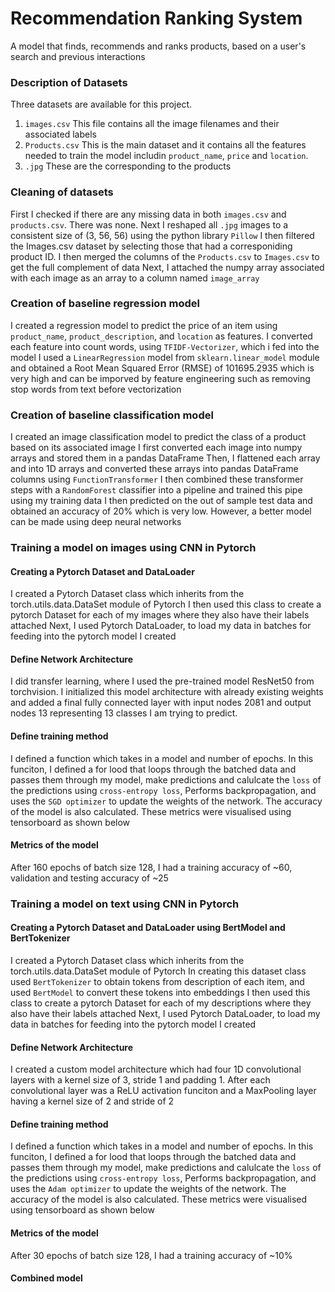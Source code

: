 # Recommendation Ranking System
A model that finds, recommends and ranks products, based on a user's search and previous interactions

### Description of Datasets
Three datasets are available for this project.
1. `images.csv` This file contains all the image filenames and their associated labels
2. `Products.csv` This is the main dataset and it contains all the features needed to train the model includin `product_name`, `price` and `location`.
3. `.jpg` These are the corresponding to the products

### Cleaning of datasets
First I checked if there are any missing data in both `images.csv` and `products.csv`. There was none.
Next I reshaped all `.jpg` images to a consistent size of (3, 56, 56) using the python library `Pillow`
I then filtered the Images.csv dataset by selecting those that had a corresponiding product ID.
I then merged the columns of the `Products.csv` to `Images.csv` to get the full complement of data
Next, I attached the numpy array associated with each image as an array to a column named `image_array`


### Creation of baseline regression model
I created a regression model to predict the price of an item using `product_name`, `product_description`, and `location` as features.
I converted each feature into count words, using `TFIDF-Vectorizer`, which i fed into the model
I used a `LinearRegression` model from `sklearn.linear_model` module and obtained a Root Mean Squared Error (RMSE) of 101695.2935
which is very high and can be imporved by feature engineering such as removing stop words from text before vectorization


### Creation of baseline classification model
I created an image classification model to predict the class of a product based on its associated image
I first converted each image into numpy arrays and stored them in a pandas DataFrame
Then, I flattened each array and into 1D arrays and converted these arrays into pandas DataFrame columns using `FunctionTransformer`
I then combined these transformer steps with a `RandomForest` classifier into a pipeline and trained this pipe using my training data
I then predicted on the out of sample test data and obtained an accuracy of 20% which is very low.
However, a better model can be made using deep neural networks


### Training a model on images using CNN in Pytorch
#### Creating a Pytorch Dataset and DataLoader
I created a Pytorch Dataset class which inherits from the torch.utils.data.DataSet module of Pytorch
I then used this class to create a pytorch Dataset for each of my images where they also have their labels attached
Next, I used Pytorch DataLoader, to load my data in batches for feeding into the pytorch model I created

#### Define Network Architecture
I did transfer learning, where I used the pre-trained model ResNet50 from torchvision. I initialized this model architecture with already existing weights and added a final fully connected layer with input nodes 2081 and output nodes 13 representing 13 classes I am trying to predict. 

#### Define training method
I defined a function which takes in a model and number of epochs. In this funciton, I defined a for lood that loops through the batched data and passes them through my model, make predictions and calulcate the `loss` of the predictions using `cross-entropy loss`, Performs backpropagation, and uses the `SGD optimizer` to update the weights of the network. The accuracy of the model is also calculated. These metrics were visualised using tensorboard as shown below

#### Metrics of the model
After 160 epochs of batch size 128, I had a training accuracy of ~60, validation and testing accuracy of ~25


### Training a model on text using CNN in Pytorch
#### Creating a Pytorch Dataset and DataLoader using BertModel and BertTokenizer
I created a Pytorch Dataset class which inherits from the torch.utils.data.DataSet module of Pytorch
In creating this dataset class used `BertTokenizer` to obtain tokens from description of each item, and used `BertModel` to convert these tokens into embeddings
I then used this class to create a pytorch Dataset for each of my descriptions where they also have their labels attached
Next, I used Pytorch DataLoader, to load my data in batches for feeding into the pytorch model I created

#### Define Network Architecture
I created a custom model architecture which had four 1D convolutional layers with a kernel size of 3, stride 1 and padding 1.
After each convolutional layer was a ReLU activation funciton and a MaxPooling layer having a kernel size of 2 and stride of 2

#### Define training method
I defined a function which takes in a model and number of epochs. In this funciton, I defined a for lood that loops through the batched data and passes them through my model, make predictions and calulcate the `loss` of the predictions using `cross-entropy loss`, Performs backpropagation, and uses the `Adam optimizer` to update the weights of the network. The accuracy of the model is also calculated. These metrics were visualised using tensorboard as shown below

#### Metrics of the model
After 30 epochs of batch size 128, I had a training accuracy of ~10%

#### Combined model
